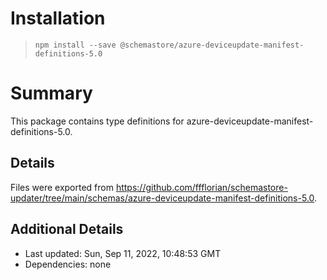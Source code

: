 # Installation
> `npm install --save @schemastore/azure-deviceupdate-manifest-definitions-5.0`

# Summary
This package contains type definitions for azure-deviceupdate-manifest-definitions-5.0.

## Details
Files were exported from https://github.com/ffflorian/schemastore-updater/tree/main/schemas/azure-deviceupdate-manifest-definitions-5.0.

## Additional Details
* Last updated: Sun, Sep 11, 2022, 10:48:53 GMT
* Dependencies: none
